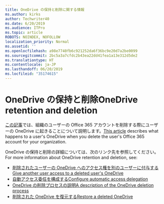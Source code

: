 ```yaml
---
title: OneDrive の保持と削除に関する情報
ms.author: kirks
author: Techwriter40
ms.date: 6/20/2019
ms.audience: ITPro
ms.topic: article
ROBOTS: NOINDEX, NOFOLLOW
localization_priority: Normal
ms.assetid: ''
ms.openlocfilehash: a98e7740fb6c921252da6f36bc9e20d7a2be0099
ms.sourcegitcommit: 2bc5a3a7cfdc2b43ea22dd41fea1a13e312d5de2
ms.translationtype: HT
ms.contentlocale: ja-JP
ms.lasthandoff: 06/20/2019
ms.locfileid: "35174615"
---
```

# <a name="onedrive-retention-and-deletion"></a><span data-ttu-id="0b965-102">OneDrive の保持と削除</span><span class="sxs-lookup"><span data-stu-id="0b965-102">OneDrive retention and deletion</span></span>

<span data-ttu-id="0b965-103">[この記事](https://docs.microsoft.com/onedrive/restore-deleted-onedrive)では、組織のユーザーの Office 365 アカウントを削除する際にユーザーの OneDrive に起きることについて説明します。</span><span class="sxs-lookup"><span data-stu-id="0b965-103">[This article](https://docs.microsoft.com/onedrive/restore-deleted-onedrive) describes what happens to a user's OneDrive when you delete the user's Office 365 account for your organization.</span></span>

<span data-ttu-id="0b965-104">OneDrive の保持と削除の詳細については、次のリンク先を参照してください。</span><span class="sxs-lookup"><span data-stu-id="0b965-104">For more information about OneDrive retention and deletion, see:</span></span>

- [<span data-ttu-id="0b965-105">削除されたユーザーの OneDrive へのアクセス権を別のユーザーに付与する</span><span class="sxs-lookup"><span data-stu-id="0b965-105">Give another user access to a deleted user's OneDrive</span></span>](https://docs.microsoft.com/onedrive/retention-and-deletion#give-another-user-access-to-a-deleted-users-onedrive)
- [<span data-ttu-id="0b965-106">自動アクセス委任を構成する</span><span class="sxs-lookup"><span data-stu-id="0b965-106">Configure automatic access delegation</span></span>](https://docs.microsoft.com/onedrive/retention-and-deletion#configure-automatic-access-delegation)
- [<span data-ttu-id="0b965-107">OneDrive の削除プロセスの説明</span><span class="sxs-lookup"><span data-stu-id="0b965-107">A description of the OneDrive deletion process</span></span>](https://docs.microsoft.com/onedrive/retention-and-deletion#the-onedrive-deletion-process)
- [<span data-ttu-id="0b965-108">削除された OneDrive を復元する</span><span class="sxs-lookup"><span data-stu-id="0b965-108">Restore a deleted OneDrive</span></span>](https://docs.microsoft.com/onedrive/retention-and-deletion#configure-automatic-access-delegation)